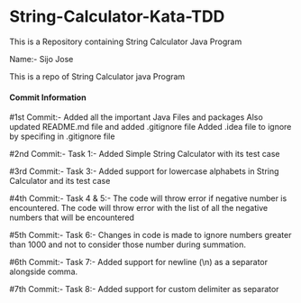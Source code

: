 # String-Calculator-Kata-TDD
This is a Repository containing String Calculator Java Program


Name:- Sijo Jose

This is a repo of String Calculator java Program


#### Commit Information

#1st Commit:- 
Added all the important Java Files and packages
Also updated README.md file and added .gitignore file
Added .idea file to ignore by specifing in .gitignore file


#2nd Commit:-
Task 1:-
Added Simple String Calculator with its test case


#3rd Commit:-
Task 3:-
Added support for lowercase alphabets in String Calculator and its test case

#4th Commit:-
Task 4 & 5:-
The code will throw error if negative number is encountered.
The code will throw error with the list of all the negative numbers that will be encountered

#5th Commit:-
Task 6:-
Changes in code is made to ignore numbers greater than 1000 and not to consider those number during summation.
    
#6th Commit:-
Task 7:- 
Added support for newline (\n) as a separator alongside comma.

#7th Commit:-
Task 8:- 
Added support for custom delimiter as separator